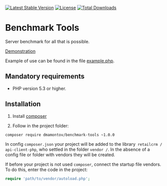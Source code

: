 [![Latest Stable Version](https://poser.pugx.org/dmamontov/benchmark-tools/v/stable.svg)](https://packagist.org/packages/dmamontov/benchmark-tools)
[![License](https://poser.pugx.org/dmamontov/benchmark-tools/license.svg)](https://packagist.org/packages/dmamontov/benchmark-tools)
[![Total Downloads](https://poser.pugx.org/dmamontov/benchmark-tools/downloads.svg)](https://packagist.org/packages/dmamontov/benchmark-tools)
# Benchmark Tools

Server benchmark for all that is possible.

[Demonstration](http://slobel.ru/benchmark)

Example of use can be found in the file [example.php](https://github.com/dmamontov/benchmark-tools/blob/master/example.php).

## Mandatory requirements

* PHP version 5.3 or higher.

## Installation

1) Install [composer](https://getcomposer.org/download/)

2) Follow in the project folder:
```bash
composer require dmamontov/benchmark-tools ~1.0.0
```

In config `composer.json` your project will be added to the library` retailcrm / api-client-php`, who settled in the folder `vendor /`. In the absence of a config file or folder with vendors they will be created.

If before your project is not used `composer`, connect the startup file vendors. To do this, enter the code in the project:
```php
require 'path/to/vendor/autoload.php';
```
